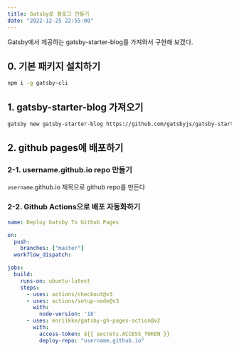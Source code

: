 ```yaml
---
title: Gatsby로 블로그 만들기
date: "2022-12-25 22:55:00"
---
```


Gatsby에서 제공하는 gatsby-starter-blog를 가져와서 구현해 보겠다.

## 0. 기본 패키지 설치하기
```bash
npm i -g gatsby-cli
```

## 1. gatsby-starter-blog 가져오기
```bash
gatsby new gatsby-starter-blog https://github.com/gatsbyjs/gatsby-starter-blog
```

## 2. github pages에 배포하기

### 2-1. username.github.io repo 만들기
`username`.github.io 제목으로 github repo를 만든다

### 2-2. Github Actions으로 배포 자동화하기


```yaml
name: Deploy Gatsby To Github Pages

on:
  push:
    branches: ["master"]
  workflow_dispatch:

jobs:
  build:
    runs-on: ubuntu-latest
    steps:
      - uses: actions/checkout@v3
      - uses: actions/setup-node@v3
        with:
          node-version: '18'
      - uses: enriikke/gatsby-gh-pages-action@v2
        with:
          access-token: ${{ secrets.ACCESS_TOKEN }}
          deploy-repo: "username.github.io"

```
